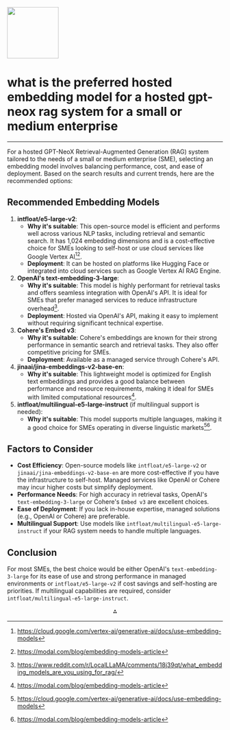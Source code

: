 <img src="https://r2cdn.perplexity.ai/pplx-full-logo-primary-dark%402x.png" class="logo" width="120"/>

# what is the preferred hosted embedding model for a hosted gpt-neox rag system for a small or medium enterprise

---
For a hosted GPT-NeoX Retrieval-Augmented Generation (RAG) system tailored to the needs of a small or medium enterprise (SME), selecting an embedding model involves balancing performance, cost, and ease of deployment. Based on the search results and current trends, here are the recommended options:

## **Recommended Embedding Models**

1. **intfloat/e5-large-v2**:
    - **Why it's suitable**: This open-source model is efficient and performs well across various NLP tasks, including retrieval and semantic search. It has 1,024 embedding dimensions and is a cost-effective choice for SMEs looking to self-host or use cloud services like Google Vertex AI[^1][^3].
    - **Deployment**: It can be hosted on platforms like Hugging Face or integrated into cloud services such as Google Vertex AI RAG Engine.
2. **OpenAI's text-embedding-3-large**:
    - **Why it's suitable**: This model is highly performant for retrieval tasks and offers seamless integration with OpenAI's API. It is ideal for SMEs that prefer managed services to reduce infrastructure overhead[^4].
    - **Deployment**: Hosted via OpenAI's API, making it easy to implement without requiring significant technical expertise.
3. **Cohere's Embed v3**:
    - **Why it's suitable**: Cohere's embeddings are known for their strong performance in semantic search and retrieval tasks. They also offer competitive pricing for SMEs.
    - **Deployment**: Available as a managed service through Cohere's API.
4. **jinaai/jina-embeddings-v2-base-en**:
    - **Why it's suitable**: This lightweight model is optimized for English text embeddings and provides a good balance between performance and resource requirements, making it ideal for SMEs with limited computational resources[^3].
5. **intfloat/multilingual-e5-large-instruct** (if multilingual support is needed):
    - **Why it's suitable**: This model supports multiple languages, making it a good choice for SMEs operating in diverse linguistic markets[^1][^3].

## **Factors to Consider**

- **Cost Efficiency**: Open-source models like `intfloat/e5-large-v2` or `jinaai/jina-embeddings-v2-base-en` are more cost-effective if you have the infrastructure to self-host. Managed services like OpenAI or Cohere may incur higher costs but simplify deployment.
- **Performance Needs**: For high accuracy in retrieval tasks, OpenAI's `text-embedding-3-large` or Cohere's `Embed v3` are excellent choices.
- **Ease of Deployment**: If you lack in-house expertise, managed solutions (e.g., OpenAI or Cohere) are preferable.
- **Multilingual Support**: Use models like `intfloat/multilingual-e5-large-instruct` if your RAG system needs to handle multiple languages.


## **Conclusion**

For most SMEs, the best choice would be either OpenAI's `text-embedding-3-large` for its ease of use and strong performance in managed environments or `intfloat/e5-large-v2` if cost savings and self-hosting are priorities. If multilingual capabilities are required, consider `intfloat/multilingual-e5-large-instruct`.

<div style="text-align: center">⁂</div>

[^1]: https://cloud.google.com/vertex-ai/generative-ai/docs/use-embedding-models

[^2]: https://huggingface.co/docs/transformers/en/model_doc/gpt_neox

[^3]: https://modal.com/blog/embedding-models-article

[^4]: https://www.reddit.com/r/LocalLLaMA/comments/18j39qt/what_embedding_models_are_you_using_for_rag/

[^5]: https://www.reddit.com/r/Rag/comments/1hdd3u2/which_embedding_model_should_i_use_need_help/

[^6]: https://dataplatform.cloud.ibm.com/docs/content/wsj/getting-started/whats-new-wx.html?context=wx

[^7]: https://github.com/tensorchord/Awesome-LLMOps

[^8]: https://www.enterprisebot.ai/blog/choose-the-best-embedding-model-for-your-retrieval-augmented-generation-rag-system

[^9]: https://www.zdnet.com/article/the-best-open-source-ai-models-all-your-free-to-use-options-explained/

[^10]: https://www.pragnakalp.com/exploring-the-text-generation-with-gpt-neox/

[^11]: https://www.datastax.com/blog/best-embedding-models-information-retrieval-2025

[^12]: https://huggingface.co/docs/transformers/en/model_doc/gpt_neo

[^13]: https://www.pinecone.io/learn/series/rag/embedding-models-rundown/

[^14]: https://github.com/EleutherAI/gpt-neox

[^15]: https://www.timescale.com/blog/finding-the-best-open-source-embedding-model-for-rag

[^16]: https://unstructured.io/blog/understanding-embedding-models-make-an-informed-choice-for-your-rag

